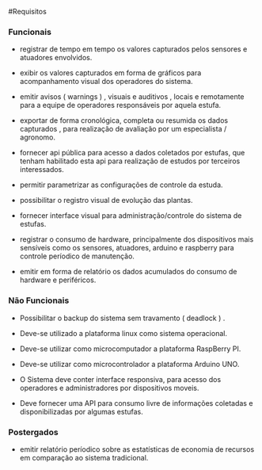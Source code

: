 #Requisitos

### Funcionais

- registrar de tempo em tempo os valores capturados pelos sensores e atuadores envolvidos.

- exibir os valores capturados em forma de gráficos para acompanhamento visual dos operadores do sistema.

- emitir avisos ( warnings ) , visuais e auditivos , locais e remotamente para a equipe de operadores responsáveis por aquela estufa.

- exportar de forma cronológica, completa ou resumida os dados capturados , para realização de avaliação por um especialista / agronomo.

- fornecer api pública para acesso a dados coletados por estufas, que tenham habilitado esta api para realização de estudos por terceiros interessados.

- permitir parametrizar as configurações de controle da estuda.

- possibilitar o registro visual de evolução das plantas.

- fornecer interface visual para administração/controle do sistema de estufas.

- registrar o consumo de hardware, principalmente dos dispositivos mais sensíveis como os sensores, atuadores, arduino e raspberry para controle períodico de manutenção.

- emitir em forma de relatório os dados acumulados do consumo de hardware e periféricos.

### Não Funcionais

- Possibilitar o backup do sistema sem travamento ( deadlock ) .

- Deve-se utilizado a plataforma linux como sistema operacional.

- Deve-se utilizar como microcomputador a plataforma RaspBerry PI.

- Deve-se utilizar como microcontrolador a plataforma Arduino UNO.

- O Sistema deve conter interface responsiva, para acesso dos operadores e administradores por dispositivos moveis.

- Deve fornecer uma API para consumo livre de informações coletadas e disponibilizadas por algumas estufas.

### Postergados

- emitir relatório períodico sobre as estatísticas de economia de recursos em comparação ao sistema tradicional.
